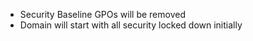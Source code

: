 - Security Baseline GPOs will be removed
- Domain will start with all security locked down initially